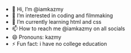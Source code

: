 - 👋 Hi, I’m @iamkazmy
- 👀 I’m interested in coding and filmmaking
- 🌱 I’m currently learning html and css
- 📫 How to reach me @iamkazmy on all socials
- 😄 Pronouns: kazmy
- ⚡ Fun fact: i have no college education

<!---
iamkazmy/iamkazmy is a ✨ special ✨ repository because its `README.md` (this file) appears on your GitHub profile.
You can click the Preview link to take a look at your changes.
--->
